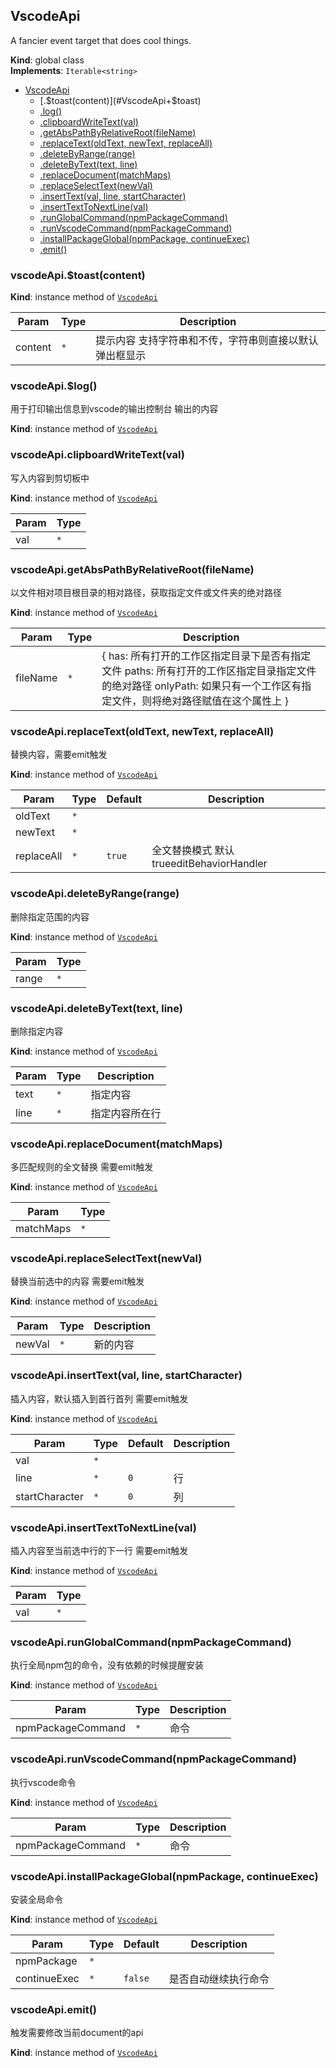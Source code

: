 <a name="VscodeApi"></a>

## VscodeApi
A fancier event target that does cool things.

**Kind**: global class  
**Implements**: <code>Iterable&lt;string&gt;</code>  

* [VscodeApi](#VscodeApi)
    * [.$toast(content)](#VscodeApi+$toast)
    * [.log()](#VscodeApi+log)
    * [.clipboardWriteText(val)](#VscodeApi+clipboardWriteText)
    * [.getAbsPathByRelativeRoot(fileName)](#VscodeApi+getAbsPathByRelativeRoot)
    * [.replaceText(oldText, newText, replaceAll)](#VscodeApi+replaceText)
    * [.deleteByRange(range)](#VscodeApi+deleteByRange)
    * [.deleteByText(text, line)](#VscodeApi+deleteByText)
    * [.replaceDocument(matchMaps)](#VscodeApi+replaceDocument)
    * [.replaceSelectText(newVal)](#VscodeApi+replaceSelectText)
    * [.insertText(val, line, startCharacter)](#VscodeApi+insertText)
    * [.insertTextToNextLine(val)](#VscodeApi+insertTextToNextLine)
    * [.runGlobalCommand(npmPackageCommand)](#VscodeApi+runGlobalCommand)
    * [.runVscodeCommand(npmPackageCommand)](#VscodeApi+runVscodeCommand)
    * [.installPackageGlobal(npmPackage, continueExec)](#VscodeApi+installPackageGlobal)
    * [.emit()](#VscodeApi+emit)

<a name="VscodeApi+$toast"></a>

### vscodeApi.$toast(content)
**Kind**: instance method of [<code>VscodeApi</code>](#VscodeApi)  

| Param | Type | Description |
| --- | --- | --- |
| content | <code>\*</code> | 提示内容 支持字符串和不传，字符串则直接以默认弹出框显示 |

<a name="VscodeApi+log"></a>

### vscodeApi.$log()
用于打印输出信息到vscode的输出控制台
输出的内容

**Kind**: instance method of [<code>VscodeApi</code>](#VscodeApi)  
<a name="VscodeApi+clipboardWriteText"></a>

### vscodeApi.clipboardWriteText(val)
写入内容到剪切板中

**Kind**: instance method of [<code>VscodeApi</code>](#VscodeApi)  

| Param | Type |
| --- | --- |
| val | <code>\*</code> | 

<a name="VscodeApi+getAbsPathByRelativeRoot"></a>

### vscodeApi.getAbsPathByRelativeRoot(fileName)
以文件相对项目根目录的相对路径，获取指定文件或文件夹的绝对路径

**Kind**: instance method of [<code>VscodeApi</code>](#VscodeApi)  

| Param | Type | Description |
| --- | --- | --- |
| fileName | <code>\*</code> | {  has: 所有打开的工作区指定目录下是否有指定文件  paths: 所有打开的工作区指定目录指定文件的绝对路径  onlyPath: 如果只有一个工作区有指定文件，则将绝对路径赋值在这个属性上 } |

<a name="VscodeApi+replaceText"></a>

### vscodeApi.replaceText(oldText, newText, replaceAll)
替换内容，需要emit触发

**Kind**: instance method of [<code>VscodeApi</code>](#VscodeApi)  

| Param | Type | Default | Description |
| --- | --- | --- | --- |
| oldText | <code>\*</code> |  |  |
| newText | <code>\*</code> |  |  |
| replaceAll | <code>\*</code> | <code>true</code> | 全文替换模式 默认trueeditBehaviorHandler |

<a name="VscodeApi+deleteByRange"></a>

### vscodeApi.deleteByRange(range)
删除指定范围的内容

**Kind**: instance method of [<code>VscodeApi</code>](#VscodeApi)  

| Param | Type |
| --- | --- |
| range | <code>\*</code> | 

<a name="VscodeApi+deleteByText"></a>

### vscodeApi.deleteByText(text, line)
删除指定内容

**Kind**: instance method of [<code>VscodeApi</code>](#VscodeApi)  

| Param | Type | Description |
| --- | --- | --- |
| text | <code>\*</code> | 指定内容 |
| line | <code>\*</code> | 指定内容所在行 |

<a name="VscodeApi+replaceDocument"></a>

### vscodeApi.replaceDocument(matchMaps)
多匹配规则的全文替换 需要emit触发

**Kind**: instance method of [<code>VscodeApi</code>](#VscodeApi)  

| Param | Type |
| --- | --- |
| matchMaps | <code>\*</code> | 

<a name="VscodeApi+replaceSelectText"></a>

### vscodeApi.replaceSelectText(newVal)
替换当前选中的内容 需要emit触发

**Kind**: instance method of [<code>VscodeApi</code>](#VscodeApi)  

| Param | Type | Description |
| --- | --- | --- |
| newVal | <code>\*</code> | 新的内容 |

<a name="VscodeApi+insertText"></a>

### vscodeApi.insertText(val, line, startCharacter)
插入内容，默认插入到首行首列 需要emit触发

**Kind**: instance method of [<code>VscodeApi</code>](#VscodeApi)  

| Param | Type | Default | Description |
| --- | --- | --- | --- |
| val | <code>\*</code> |  |  |
| line | <code>\*</code> | <code>0</code> | 行 |
| startCharacter | <code>\*</code> | <code>0</code> | 列 |

<a name="VscodeApi+insertTextToNextLine"></a>

### vscodeApi.insertTextToNextLine(val)
插入内容至当前选中行的下一行 需要emit触发

**Kind**: instance method of [<code>VscodeApi</code>](#VscodeApi)  

| Param | Type |
| --- | --- |
| val | <code>\*</code> | 

<a name="VscodeApi+runGlobalCommand"></a>

### vscodeApi.runGlobalCommand(npmPackageCommand)
执行全局npm包的命令，没有依赖的时候提醒安装

**Kind**: instance method of [<code>VscodeApi</code>](#VscodeApi)  

| Param | Type | Description |
| --- | --- | --- |
| npmPackageCommand | <code>\*</code> | 命令 |

<a name="VscodeApi+runVscodeCommand"></a>

### vscodeApi.runVscodeCommand(npmPackageCommand)
执行vscode命令

**Kind**: instance method of [<code>VscodeApi</code>](#VscodeApi)  

| Param | Type | Description |
| --- | --- | --- |
| npmPackageCommand | <code>\*</code> | 命令 |

<a name="VscodeApi+installPackageGlobal"></a>

### vscodeApi.installPackageGlobal(npmPackage, continueExec)
安装全局命令

**Kind**: instance method of [<code>VscodeApi</code>](#VscodeApi)  

| Param | Type | Default | Description |
| --- | --- | --- | --- |
| npmPackage | <code>\*</code> |  |  |
| continueExec | <code>\*</code> | <code>false</code> | 是否自动继续执行命令 |

<a name="VscodeApi+emit"></a>

### vscodeApi.emit()
触发需要修改当前document的api

**Kind**: instance method of [<code>VscodeApi</code>](#VscodeApi)  

